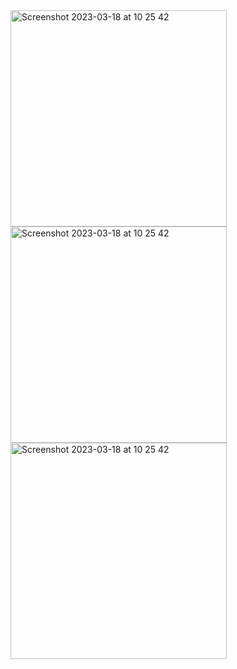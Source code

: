 <img width="346" alt="Screenshot 2023-03-18 at 10 25 42" src="https://github.com/rohanjsh/todo/assets/35066779/56538193-73df-4144-b9c4-e67b8344b200">
<img width="346" alt="Screenshot 2023-03-18 at 10 25 42" src="https://github.com/rohanjsh/todo/assets/35066779/39b83b2b-c1ef-420c-b827-90c4f04a362f">
<img width="346" alt="Screenshot 2023-03-18 at 10 25 42" src="https://github.com/rohanjsh/todo/assets/35066779/93f165cc-ce2b-45ae-971f-4aabb449ab76">
